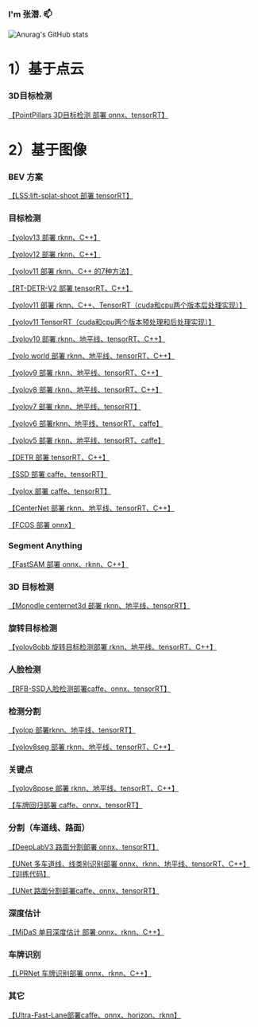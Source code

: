 ### I'm 张潜. 📫

<!--
**cqu20160901/cqu20160901** is a ✨ _special_ ✨ repository because its `README.md` (this file) appears on your GitHub profile.

Here are some ideas to get you started:

- 🔭 I’m currently working on ...
- 🌱 I’m currently learning ...
- 👯 I’m looking to collaborate on ...
- 🤔 I’m looking for help with ...
- 💬 Ask me about ...
- 📫 How to reach me: ...
- 😄 Pronouns: ...
- ⚡ Fun fact: ...
-->


![Anurag's GitHub stats](https://github-readme-stats.vercel.app/api?username=cqu20160901&show_icons=true&theme=merko)


# 1）基于点云

### 3D目标检测

[【PointPillars 3D目标检测 部署 onnx、tensorRT】](https://github.com/cqu20160901/PointPillars_onnx_tensorRT)



# 2）基于图像

### BEV 方案

[【LSS:lift-splat-shoot 部署 tensorRT】](https://github.com/cqu20160901/LSS_lift-splat-shoot_onnx_tensorrt)

### 目标检测
[【yolov13 部署 rknn、C++】](https://github.com/cqu20160901/yolov13_onnx_rknn)

[【yolov12 部署 rknn、C++】](https://github.com/cqu20160901/yolov12_onnx_rknn)

[【yolov11 部署 rknn、C++ 的7种方法】](https://github.com/cqu20160901/yolov11_deploymethods)

[【RT-DETR-V2 部署 tensorRT、C++】](https://github.com/cqu20160901/RT-DETRv2_TensorRT_Cplusplu)

[【yolov11 部署 rknn、C++、TensorRT（cuda和cpu两个版本后处理实现）】](https://github.com/cqu20160901/yolov11_onnx_rknn_tensorRT)

[【yolov11 TensorRT（cuda和cpu两个版本预处理和后处理实现）】](https://github.com/cqu20160901/yolov11_tensorRT_postprocess_cuda)

[【yolov10 部署 rknn、地平线、tensorRT、C++】](https://github.com/cqu20160901/yolov10_onnx_rknn_horizon_tensorRT)

[【yolo world 部署 rknn、地平线、tensorRT、C++】](https://github.com/cqu20160901/yoloworld-onnx-tensorRT-rknn-horizon)

[【yolov9 部署 rknn、地平线、tensorRT、C++】](https://github.com/cqu20160901/yolov9_onnx_tensorRT_rknn_horizon)

[【yolov8 部署 rknn、地平线、tensorRT、C++】](https://github.com/cqu20160901/yolov8n_onnx_tensorRT_rknn_horizon_dfl)

[【yolov7 部署 rknn、地平线、tensorRT】](https://github.com/cqu20160901/yolov7_caffe_onnx_tensorRT_rknn_horizon)

[【yolov6 部署rknn、地平线、tensorRT、caffe】](https://github.com/cqu20160901/yolov6n_v2.0_caffe_onnx_rknn)

[【yolov5 部署 rknn、地平线、tensorRT、caffe】](https://github.com/cqu20160901/yolov5p6_caffe_onnx_tensorRT_rknn_horizon)

[【DETR 部署 tensorRT、C++】](https://github.com/cqu20160901/DETR_onnx_tensorRT_V2)

[【SSD 部署 caffe、tensorRT】](https://github.com/cqu20160901/ssd_caffe_onnx_tensorRT)

[【yolox 部署 caffe、tensorRT】](https://github.com/cqu20160901/yolox_caffe_onnx_tensorRT)

[【CenterNet 部署 rknn、地平线、tensorRT、C++】](https://github.com/cqu20160901/CenterNet_onnx_rknn_horizon_tensorRT)

[【FCOS 部署 onnx】](https://github.com/cqu20160901/FCOS_onnx)

### Segment Anything
[【FastSAM 部署 onnx、rknn、C++】](https://github.com/cqu20160901/FastSAM_onnx_rknn)

### 3D 目标检测
[【Monodle centernet3d 部署 rknn、地平线、tensorRT】](https://github.com/cqu20160901/centernet3d_onnx_rknn_horizon_tensorRT)

### 旋转目标检测

[【yolov8obb 旋转目标检测部署 rknn、地平线、tensorRT、C++】](https://github.com/cqu20160901/yolov8obb_onnx_rknn_horizon_tensonRT)

### 人脸检测
[【RFB-SSD人脸检测部署caffe、onnx、tensorRT】](https://github.com/cqu20160901/RFB_Face_caffe_onnx_tensorRT)

### 检测分割
[【yolop 部署rknn、地平线、tensorRT】](https://github.com/cqu20160901/yolop_onnx_tensorRT_rknn_horizon)

[【yolov8seg 部署 rknn、地平线、tensorRT、C++】](https://github.com/cqu20160901/yolov8seg_onnx_tensorRT_rknn_horizon)

### 关键点
[【yolov8pose 部署 rknn、地平线、tensorRT、C++】](https://github.com/cqu20160901/yolov8pose_onn_rknn_horizon_tensorRT_dfl)

[【车牌回归部署 caffe、onnx、tensorRT】](https://github.com/cqu20160901/plateRegress_caffe_onnx_tensorRT)

### 分割（车道线、路面）
[【DeepLabV3 路面分割部署 onnx、tensorRT】](https://github.com/cqu20160901/DeepLabV3_pytorch_onnx_tensorRT)

[【UNet 多车道线、线类别识别部署 onnx、rknn、地平线、tensorRT、C++】](https://github.com/cqu20160901/UNetMultiLane_onnx_tensorRT_rknn_horizon) [【训练代码】](https://github.com/cqu20160901/UNetMultiLane)

[【UNet 路面分割部署caffe、onnx、tensorRT】](https://github.com/cqu20160901/unet_roadSeg_caffe_onnx_tensorRT)

### 深度估计
[【MiDaS 单目深度估计 部署 onnx、rknn、C++】](https://github.com/cqu20160901/MiDaS_DepthEstimation_rknn_Cplusplus)

### 车牌识别
[【LPRNet 车牌识别部署 onnx、rknn、C++】](https://github.com/cqu20160901/LPRNet_rknn_Cplusplus)

### 其它
[【Ultra-Fast-Lane部署caffe、onnx、horizon、rknn】](https://github.com/cqu20160901/Ultra-Fast-Lane-Detection_caffe_onnx_horizon_rknn)






